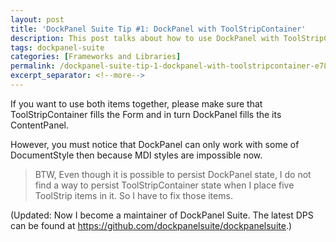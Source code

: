 ```yaml
---
layout: post
title: 'DockPanel Suite Tip #1: DockPanel with ToolStripContainer'
description: This post talks about how to use DockPanel with ToolStripContainer.
tags: dockpanel-suite
categories: [Frameworks and Libraries]
permalink: /dockpanel-suite-tip-1-dockpanel-with-toolstripcontainer-e783a774e90
excerpt_separator: <!--more-->
---
```

If you want to use both items together, please make sure that ToolStripContainer fills the Form and in turn DockPanel fills the its ContentPanel.

However, you must notice that DockPanel can only work with some of DocumentStyle then because MDI styles are impossible now.

> BTW, Even though it is possible to persist DockPanel state, I do not find a way to persist ToolStripContainer state when I place five ToolStrip items in it. So I have to fix those items.

(Updated: Now I become a maintainer of DockPanel Suite. The latest DPS can be found at https://github.com/dockpanelsuite/dockpanelsuite.)
<!--more-->